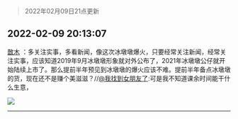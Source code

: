 > 2022年02月09日21点更新
<link rel="stylesheet" href="https://cdn.jsdelivr.net/gh/taotie6/sampleJSON@main/css/photo_show.css">
<meta name="referrer" content="no-referrer" />


 ## 2022-02-09 20:13:07 

 [㪚木](https://www.coolapk.com/feed/33423852?shareKey=MTYzZTFmYzVlZmI1NjIwM2JjYjM~) ：多关注实事，多看新闻，像这次冰墩墩爆火，只要经常关注新闻，经常关注实事，应该知道2019年9月冰墩墩形象就对外公布了，2021年冰墩墩公仔就开始陆续上市了。那么提前半年预见到冰墩墩的爆火应该不难。提前半年备点冰墩墩的货，现在还不是赚个美滋滋<!--break-->？//<a class="feed-link-uname" href="/u/我找到女朋友了">@我找到女朋友了</a>:可是我不知道课余时间能干什么生意， 

<div class="album">
<img class="img-item" src="http://image.coolapk.com/feed/2022/0209/20/1081091_fb2cc295_8786_6537_271@1440x2249.jpeg" />
</div>

 ------- 

